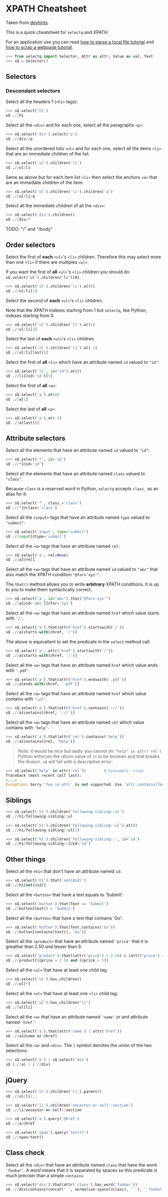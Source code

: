 # XPATH Cheatsheet

Taken from [devhints](https://devhints.io/xpath#class-check).

This is a quick cheatsheet for `selectq` and XPATH.

For an application use you can read [how to parse a local file
tutorial](https://github.com/SelectQuery/sQ/blob/master/docs/filebrowser.md)
and [how to scrap a webpage tutorial](https://github.com/SelectQuery/sQ/blob/master/README.md).

```python
>>> from selectq import Selector, Attr as attr, Value as val, Text
>>> sQ = Selector()
```

## Selectors

### Descendant selectors

Select all the headers 1 (`<h1>` tags):

```python
>>> sQ.select('h1')
sQ .//h1
```

Select all the `<div>` and for each one, select all the paragraphs
`<p>`:

```python
>>> sQ.select('div').select('p')
sQ .//div//p
```

Select all the unordered lists `<ul>` and for each one, select all
the items `<li>` that are an immediate children of the list:

```python
>>> sQ.select('ul').children('li')
sQ .//ul/li
```

Same as above but for each item list `<li>` then select the anchors
`<a>` that are an immediate children of the item:

```python
>>> sQ.select('ul').children('li').children('a')
sQ .//ul/li/a
```

Select all the immediate children of all the `<div>`:

```python
>>> sQ.select('div').children()
sQ .//div/*
```

*TODO*: "/" and "/body"

## Order selectors

Select the first of **each** `<ul>`'s `<li>` children. Therefore
this may select more than one `<li>` if there are multiples `<ul>`.

If you want the first of **all** `<ul>`'s `<li>` children you should
do `sQ.select('ul').children('li')[0]`.

```python
>>> sQ.select('ul').children('li').at(0)
sQ .//ul/li[1]
```

Select the second of **each** `<ul>`'s `<li>` children.

Note that the XPATH indexes starting from 1 but `selectq`, like Python,
indexes starting from 0.

```python
>>> sQ.select('ul').children('li').at(1)
sQ .//ul/li[2]
```

Select the last of **each** `<ul>`'s `<li>` children.

```python
>>> sQ.select('ul').children('li').at(-1)
sQ .//ul/li[last()]
```

Select the first of **all** `<li>` which have an attribute named `id`
valued to `"id"`:

```python
>>> sQ.select('li', id="id").at(0)
sQ .//li[@id='id'][1]
```

Select the first of **all** `<a>`:

```python
>>> sQ.select('a').at(0)
sQ .//a[1]
```

Select the last of **all** `<a>`:

```python
>>> sQ.select('a').at(-1)
sQ .//a[last()]
```

## Attribute selectors

Select all the elements that have an attribute named `id`
valued to `"id"`:

```python
>>> sQ.select('*', id='id')
sQ .//*[@id='id']
```

Select all the elements that have an attribute named `class`
valued to `"class"`.

Because `class` is a reserved word in Python, `selectq` accepts `class_`
as an alias for it:

```python
>>> sQ.select('*', class_='class')
sQ .//*[@class='class']
```

Select all the `<input>` tags that have an attribute named `type`
valued to `"submit"`:

```python
>>> sQ.select('input', type="submit")
sQ .//input[@type='submit']
```

Select all the `<a>` tags that have an attribute named `rel`:

```python
>>> sQ.select('a', rel=None)
sQ .//a[@rel]
```

Select all the `<a>` tags that have an attribute named `id`
valued to `"abc"` that also match the XPATH condition `"@for='xyz'"`.

The `that()` method allows you to write **arbitrary** XPATH conditions.
It is up to you to make them syntactically correct.

```python
>>> sQ.select('a', id="abc").that("@for='xyz'")
sQ .//a[@id='abc'][@for='xyz']
```

Select all the `<a>` tags that have an attribute named `href`
which value starts with `'/'`.

```python
>>> sQ.select('a').that(attr('href').startswith('/'))
sQ .//a[starts-with(@href, '/')]
```

The above is equivallent to set the predicate in the `select` method
call:

```python
>>> sQ.select('a', attr('href').startswith('/'))
sQ .//a[starts-with(@href, '/')]
```


Select all the `<a>` tags that have an attribute named `href`
which value ends with `'.pdf'`.


```python
>>> sQ.select('a').that(attr('href').endswith('.pdf'))
sQ .//a[ends-with(@href, '.pdf')]
```

Select all the `<a>` tags that have an attribute named `href`
which value contains with `'://'`.

```python
>>> sQ.select('a').that(attr('href').contains('://'))
sQ .//a[contains(@href, '://')]
```

Select all the `<a>` tags that have an attribute named `rel`
which value contains with `'help'`.

```python
>>> sQ.select('a').that(attr('rel').contains('help'))
sQ .//a[contains(@rel, 'help')]
```

> Note: it would be nice but sadly you cannot do `"help" in attr('rel')`
> Python enforces the return value of `in` to be boolean and that
> breaks the illusion. `sQ` will fail with a descriptive error:

```python
>>> sQ.select('help' in attr('rel'))        # byexample: +tags
Traceback (most recent call last):
<...>
Exception: Sorry 'foo in attr' is not supported. Use 'attr.contains(foo)' instead.
```

## Siblings

```python
>>> sQ.select('h1').children('following-sibling::ul')
sQ .//h1/following-sibling::ul

>>> sQ.select('h1').children('following-sibling::ul').at(0)
sQ .//h1/following-sibling::ul[1]

>>> sQ.select('h1').children('following-sibling::', id='id')
sQ .//h1/following-sibling::[@id='id']
```

## Other things

Select all the `<h1>` that don't have an attribute named `id`:

```python
>>> sQ.select('h1').that('not(@id)')
sQ .//h1[not(@id)]
```

Select all the `<button>` that have a text equals to 'Submit':

```python
>>> sQ.select('button').that(Text == 'Submit')
sQ .//button[text() = 'Submit']
```

Select all the `<button>` that have a text that contains 'Go':

```python
>>> sQ.select('button').that(Text.contains('Go'))
sQ .//button[contains(text(), 'Go')]
```

Select all the `<product>` that have an attribute named `'price'`
that it is greather than 2.50 *and* lesser than 5:

```python
>>> sQ.select('product').that((attr("price") > 2.50) & (attr("price") < 5))
sQ .//product[(@price > 2.5) and (@price < 5)]
```

Select all the `<ul>` that have at least one child tag:

```python
>>> sQ.select('ul').has_children()
sQ .//ul[*]
```

Select all the `<ul>` that have at least one `<li>` child tag:

```python
>>> sQ.select('ul').has_children("li")
sQ .//ul[li]
```

Select all the `<a>` that have an attribute named `'name'`
*or* and attribute named `'href'`:

```python
>>> sQ.select('a').that(attr('name') | attr('href'))
sQ .//a[@name or @href]
```

Select all the `<a>` and `<div>`. The `|` symbol denotes the *union*
of the two selections:

```python
>>> sQ.select('a') | sQ.select('div')
sQ (.//a) | (.//div)
```

## jQuery

```python
>>> sQ.select('ul').children('li').parent()
sQ .//ul/li/..
```

```python
>>> sQ.select('li').children('ancestor-or-self::section')
sQ .//li/ancestor-or-self::section
```

```python
>>> sQ.select('a').query('@href')
sQ .//a/@href
```

```python
>>> sQ.select('span').query('text()')
sQ .//span/text()
```

## Class check

Select all the `<div>` that have an attribute named `class` that
have the word `'foobar'`. A *word* means that it is separated by spaces
so this predicate is much preciser than a simple `contains`:

```python
>>> sQ.select('div').that(attr('class').has_word('foobar'))
sQ .//div[contains(concat(' ', normalize-space(@class), ' '), ' foobar ')]
```
